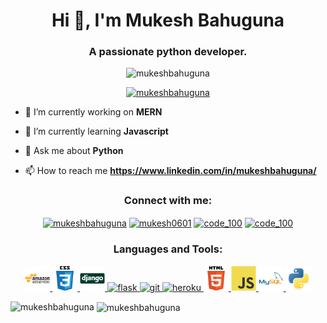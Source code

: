 <!-- ### Hi there 👋
 -->
<!--
**MukeshBahuguna/MukeshBahuguna** is a ✨ _special_ ✨ repository because its `README.md` (this file) appears on your GitHub profile.
-->
<h1 align="center">Hi 👋, I'm Mukesh Bahuguna</h1>
<h3 align="center">A passionate python developer.</h3>

<p align="center"> <img src="https://komarev.com/ghpvc/?username=mukeshbahuguna&label=Profile%20views&color=0e75b6&style=flat" alt="mukeshbahuguna" /> </p>

<p align="center"> <a href="https://github.com/ryo-ma/github-profile-trophy"><img src="https://github-profile-trophy.vercel.app/?username=mukeshbahuguna" alt="mukeshbahuguna" /></a> </p>

- 🔭 I’m currently working on **MERN**

- 🌱 I’m currently learning **Javascript**

- 💬 Ask me about **Python**

- 📫 How to reach me **https://www.linkedin.com/in/mukeshbahuguna/**

<h3 align="center">Connect with me:</h3>
<p align="center">
<a href="https://linkedin.com/in/mukeshbahuguna" target="blank"><img align="center" src="https://raw.githubusercontent.com/rahuldkjain/github-profile-readme-generator/master/src/images/icons/Social/linked-in-alt.svg" alt="mukeshbahuguna" height="30" width="40" /></a>
<a href="https://www.codechef.com/users/mukesh0601" target="blank"><img align="center" src="https://cdn.jsdelivr.net/npm/simple-icons@3.1.0/icons/codechef.svg" alt="mukesh0601" height="30" width="40" /></a>
<a href="https://codeforces.com/profile/code_100" target="blank"><img align="center" src="https://cdn.jsdelivr.net/npm/simple-icons@3.0.1/icons/codeforces.svg" alt="code_100" height="30" width="40" /></a>
<a href="https://www.leetcode.com/code_100" target="blank"><img align="center" src="https://raw.githubusercontent.com/rahuldkjain/github-profile-readme-generator/master/src/images/icons/Social/leet-code.svg" alt="code_100" height="30" width="40" /></a>
</p>

<h3 align="center">Languages and Tools:</h3>
<p align="center"> <a href="https://aws.amazon.com" target="_blank"> <img src="https://raw.githubusercontent.com/devicons/devicon/master/icons/amazonwebservices/amazonwebservices-original-wordmark.svg" alt="aws" width="40" height="40"/> </a> <a href="https://www.w3schools.com/css/" target="_blank"> <img src="https://raw.githubusercontent.com/devicons/devicon/master/icons/css3/css3-original-wordmark.svg" alt="css3" width="40" height="40"/> </a> <a href="https://www.djangoproject.com/" target="_blank"> <img src="https://raw.githubusercontent.com/devicons/devicon/master/icons/django/django-original.svg" alt="django" width="40" height="40"/> </a> <a href="https://flask.palletsprojects.com/" target="_blank"> <img src="https://www.vectorlogo.zone/logos/pocoo_flask/pocoo_flask-icon.svg" alt="flask" width="40" height="40"/> </a> <a href="https://git-scm.com/" target="_blank"> <img src="https://www.vectorlogo.zone/logos/git-scm/git-scm-icon.svg" alt="git" width="40" height="40"/> </a> <a href="https://heroku.com" target="_blank"> <img src="https://www.vectorlogo.zone/logos/heroku/heroku-icon.svg" alt="heroku" width="40" height="40"/> </a> <a href="https://www.w3.org/html/" target="_blank"> <img src="https://raw.githubusercontent.com/devicons/devicon/master/icons/html5/html5-original-wordmark.svg" alt="html5" width="40" height="40"/> </a> <a href="https://developer.mozilla.org/en-US/docs/Web/JavaScript" target="_blank"> <img src="https://raw.githubusercontent.com/devicons/devicon/master/icons/javascript/javascript-original.svg" alt="javascript" width="40" height="40"/> </a> <a href="https://www.mysql.com/" target="_blank"> <img src="https://raw.githubusercontent.com/devicons/devicon/master/icons/mysql/mysql-original-wordmark.svg" alt="mysql" width="40" height="40"/> </a> <a href="https://www.python.org" target="_blank"> <img src="https://raw.githubusercontent.com/devicons/devicon/master/icons/python/python-original.svg" alt="python" width="40" height="40"/> </a> </p>

<p><img align="left" src="https://github-readme-stats.vercel.app/api/top-langs?username=mukeshbahuguna&show_icons=true&locale=en&layout=compact" alt="mukeshbahuguna" /></p>

<p>&nbsp;<img align="center" src="https://github-readme-stats.vercel.app/api?username=mukeshbahuguna&show_icons=true&locale=en" alt="mukeshbahuguna" /></p>

